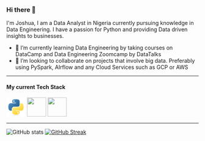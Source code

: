 ### Hi there 👋
I'm Joshua, I am a Data Analyst in Nigeria currently pursuing knowledge in Data Engineering. I have a passion for Python and providing Data driven insights to businesses. 


- 🌱 I’m currently learning Data Engineering by taking courses on DataCamp and Data Engineering Zoomcamp by DataTalks
- 👯 I’m looking to collaborate on projects that involve big data. Preferably using PySpark, AIrflow and any Cloud Services such as GCP or AWS
 
 ---
 #### My current Tech Stack
<img src="https://raw.githubusercontent.com/devicons/devicon/master/icons/python/python-original.svg" height="50" width="50" alt="Python"/> <img src="https://cdn.jsdelivr.net/gh/devicons/devicon/icons/fastapi/fastapi-plain.svg" height="50" width="50"/> <img src="https://cdn.jsdelivr.net/gh/devicons/devicon/icons/postgresql/postgresql-original.svg" height="50" width="50"/>
          
          
          
---
![GitHub stats](https://github-readme-stats.vercel.app/api?username=joshuaati&show_icons=true&bg_color=00000000)
[![GitHub Streak](https://github-readme-streak-stats.herokuapp.com/?user=joshuaati)](https://git.io/streak-stats)

<!--
**joshuaati/joshuaati** is a ✨ _special_ ✨ repository because its `README.md` (this file) appears on your GitHub profile.

Here are some ideas to get you started:

- 🔭 I’m currently working on ...
- 🌱 I’m currently learning ...
- 👯 I’m looking to collaborate on ...
- 🤔 I’m looking for help with ...
- 💬 Ask me about ...
- 📫 How to reach me: ...
- 😄 Pronouns: ...
- ⚡ Fun fact: ...
-->

